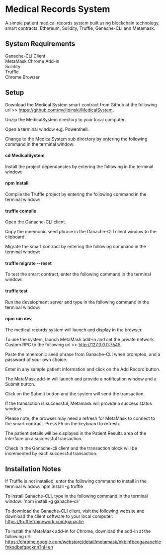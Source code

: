 # Medical Records System
A simple patient medical records system built using blockchain technology, smart contracts, Ethereum, Solidity, Truffle, Ganache-CLI and Metamask.

## System Requirements
Ganache-CLI Client
<br />
MetaMask Chrome Add-in 
<br />
Solidity
<br />
Truffle
<br />
Chrome Browser

## Setup

Download the Medical System smart contract from Github at the following url >> https://github.com/mvjlipinski/MedicalSystem.

Unzip the MedicalSystem directory to your local computer.

Open a terminal window e.g. Powershell.

Change to the MedicalSystem sub directory by entering the following command in the terminal window:
#### cd MedicalSystem

Install the project dependancies by entering the following in the terminal window:
#### npm install
   
Compile the Truffle project by entering the following command in the terminal window:
#### truffle compile
   
Open the Ganache-CLI client.  

Copy the mnemonic seed phrase in the Ganache-CLI client window to the clipboard.

Migrate the smart contract by entering the following command in the terminal window:
#### truffle migrate --reset
   
To test the smart contract, enter the following command in the terminal window:
#### truffle test
   
Run the development server and type in the following command in the terminal window:
#### npm run dev

The medical records system will launch and display in the browser.
  
To use the system, launch MetaMask add-in and set the private network Custom RPC to the following url >> http://127.0.0.0:7545. 

Paste the mnemonic seed phrase from Ganache-CLI when prompted, and a password of your own choice.

Enter in any sample patient information and click on the Add Record button.  

The MetaMask add-in will launch and provide a notification window and a Submit button. 

Click on the Submit button and the system will send the transaction.  

If the transaction is successful, Metamask will provide a success status window.  

Please note, the browser may need a refresh for MetaMask to connect to the smart contract.  Press F5 on the keyboard to refresh.

The patient details will be displayed in the Patient Results area of the interface on a successful transaction.

Check in the Ganache-cli client and the transaction block will be incremented by each successful transaction.

## Installation Notes
If Truffle is not installed, enter the following command to install in the terminal window:  npm install -g truffle

To install  Ganache-CLI, type in the following command in the terminal window:   'npm install -g ganache-cli'

To download the Ganache-CLI client, visit the following website and download the client software to your local computer:  https://truffleframework.com/ganache

To install the MetaMask add-in for Chrome, download the add-in at the following url:  https://chrome.google.com/webstore/detail/metamask/nkbihfbeogaeaoehlefnkodbefgpgknn?hl=en
